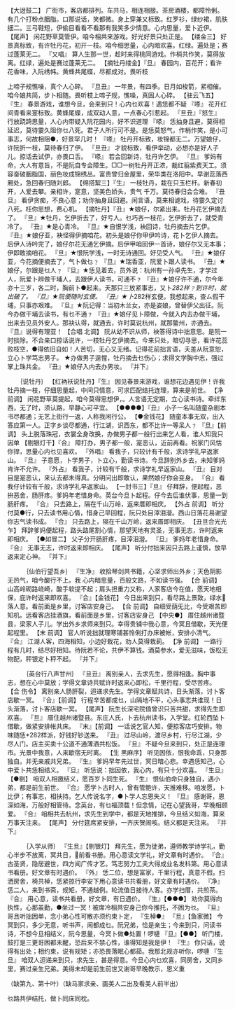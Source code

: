 <!-- { "loadSidebar": true } -->
【大迓鼓二】 广街市，客店都排列。车共马，相连相接。茶房酒楼，都障怜俐。有几个打粉点胭脂。口那说话，笑都微。身上穿兼又标致。红罗衫，绿纱裙，肌肤细二。三弓鞋短，伊偷目看看不看那有我笑多少情意。心内思量，爱卜近伊。 
【尾声】 闲花野草莫管伊。咱今相共来游戏。好光好景只处正是。 
【缕金三】 好景真标致，有许牡丹花，初开一枝。咱今细思量，心内暗欢喜。红绿。遍处是；赛过蓬莱无二。 
『又唱』 算人生那一世，趁时来得桃同游戏。作梢共作笑，莫得放离。红绿，遍处是赛过蓬莱无二。 
【摘牡丹缕金】『旦』 春园内，百花开；看许花香味，入阮绣帏。黄蜂共尾蝶，尽都成对。畏听枝 

上啼子规憔噪，真个人心碎。 
『旦丑』 一年景，有四季。日月如梭箭，紧相催。咱今娘共简，步卜相随。畏听枝上啼子规，憔噪，真固人心碎。 
【驻云飞五】『生』 春景游戏，谁想今旦，会来到只！心内乜欢喜！遇恁都不疑 
『嗏』 花开红间青看来寔标致。黄蜂尾蝶，成双动人意，一点春心引惹起。 
『旦丑』『怒生』 行放跷踦思量，人心内带疑入阮花园内，好不识道理 
『嗏』 恁抽身且避，莫得相延迟，莫待霎久阻你乜八死。君子人所行可不是。是恁莫怒气，作梢作笑，是小可事志，何故相阻●，好景罕几时！ 
『嗏』 牡丹开标致，妆锦都无二。万望娘仔，许阮折一枝，莫待春归了伊。 
『旦丑』 才貌标致，看伊举动，必想亦是好人子儿。掠话去试伊，亦畏口舌。 
『嗏』 若会回新诗，牡丹许乞伊。 
『旦』 爹妈有命，大人有意旨，不是阮自专会障生。□□一树牡丹开正浓，裁红翦紫费天工。须容奋破胭脂国，丽色妆成锦绣丛。富贵曾归金屋里，荣华类在洛阳中。早谢蕊落西厢处，急回春归随刘郎。 
【绵搭絮三】『生』 一枝牡丹，栽在只玉栏杆。新春初开，人爱去攀。亲相许，寔意，坚美色娇头，贵气 
千万。莫待春归会合难。 
『丑旦』 看伊贪痴，不良心意；劝你抽身且回避。闲言语，莫来相谑戏，待霎久定讨八死。枉你思想，费心机。 
【摘牡丹】『丑』★娘仔，尔紧出来。牡丹花乞伊摘去了。 
『旦』★牡丹，乞伊折去了，好亏人。乜巧吝一枝花，乞伊折去了，就受青冷了。 
『丑』★是心青冷。 
『旦』★自恨学浅，袂回诗，牡丹摘去片乞伊。 
『丑』★娘仔亚，袂怪得伊摘咱花。初头是娘仔你甲伊吟诗，花卜乞伊人摘去。后伊人诗吟完了，娘仔尔花无通乞伊摘。后伊甲咱回伊一首诗，娘仔尔又无本事；伊即敢摘咱花。 
『旦』★恨阮学浅，一时无诗通回。好见受人气。 
『丑』★娘仔亚，今花摘便摘去了，气卜做乜﹖ 
『旦』★瑞香亚，阮爱卜跟人读书。 
『丑』★娘仔，尔跟是乜人﹖ 
『旦』★恁见着去，员外说：杭州有一孙卓先生，才学过人，阮爱卜辨做干埔人，去跟伊人读书，可通不﹖ 
『丑』★娘仔许不通，尔今年亦十三岁，各二时，胸前卜●起来。夭那只三放紧事志，又卜*282样﹖到许时，就出破了。 
『旦』★阮便随时玄便。 
『丑』★卜*282样玄便。我想起来，查ㄙ假干埔，只事亦艰难。 
『旦』★阮记得：当初木兰女，亦是姿娘，曾替伊父出征。阮今办做干埔去读书，有乜不通﹖ 
『丑』★娘仔见卜障做，今就入内去办做干埔，出来去见员外安人。那袂认得，就通去，许时莫说杭州，就那鳖州，亦通去。 
『旦』说得有理亚！ 
【合唱 北调】 阮从幼不识从师，袂答得诗中拙意思。是阮一时掞除。不合亲口掠话说许，一枝牡丹乞伊摘去。今来只处，暗切寻思，看许花蕊败枝空，●得依旧自如！人苦切，无心又无绪。记得花前拙言语，夭差从阮意恕，立心卜学笃志男子。 
★办做男子逞惺，牡丹摘去乜伤心；求得文学胸中志，强过掌上珠共金。 
『丑』★娘仔入内去办男妆。 
『并下』 


　　｛说牡丹｝ 
【红衲袄说牡丹】『生』 因见春景来游戏，谁想花边遇见伊！许我牡丹摘一枝，仔细思量起，中间只情意，可求匹配结托连理，算来是前世。 
【净 前调】 闲花野草莫提起，咱今莫得思想伊，。人言语无定期，立心读书诗。牵绊东西，无了时，须认路，早静心可平宜。 
【●●●●】『丑』 小子一名叫随童杂剧本书尽都通；无艺上街行一返，人称我闲行公。 
【●金钱花】 随童本事无双，出入答应第一人。正字乡谈尽都通，行江湖，识西东，都不比许一等呆人﹖ 
『旦』【前调】 头上脱落珠冠，衣裳全身改换，办做男子都一般行出来乞人看，谁人知我只因单 
【剔银灯干】『合』 障打办，男子都一般，寔恶认，近前再看。祝家门风怙你捍，思量心内乜见喜欢。 
『外唱』 看我子，只较计有千般，求诗学礼早返家山。 
『旦』 子意愿，卜学男子，卜立心，勤读书诗。今旦辞别外乡去，未知爹妈肯许不允许。 
『外占』 看我子，计较有千般，求诗学礼早返家山。 
『丑』 目对目是寔恶认，来认去都未得真。分明问出即敢认，果然娘仔你会变身。 
『合』 看我仔计较有千般，求诗学礼早返家山。 
【一封书三】『旦』 仔拜辞，便起程，恶拚恶舍，肠肝疼。爹妈年老惜身命。英台今旦卜起程。仔今去后谁伏事，思量一到肠肝疼。 
『合』 只去路上，隔在千山万岭，返来厝即相庆。 
【外占 前调】 听分付莫●行，只去读书用心情，惜身己早回程，阮只处目滓泪瀯。西山日落花易谢望你志气读书成。 
『合』 只去路上，隔在千山万岭，返来厝即相庆。 
【丑旦合光光乍】 拜辞爹妈便起程，路头路尾割心情，那望天地有灵圣，无事无志，许时返来即相庆。 
【●如冒二】 父子分开肠肝疼，目滓泪瀯。 
『旦』 爹妈年老惜身命。 
『合』 无事无志，许时返来即相庆。 
【尾声】 听分付拙来因只去路上谨慎，放早返来定心神。 
『并下』 


　　　｛仙伯行望吾乡｝ 
『生净』 收拾琴剑共书籍，心坚求师出外乡；天色阴影无热气，咱今酸行不上。我 
心内暗思量，百般文路，不如读书强。 
【合 前调】 山高岭砌路峣崎，酸手软提不起；肩头担重力又称，人家客店今在值，愿天地相保，庇许时返来即欢喜。 
『合』【金钱花】 今日出来到只，看尽路上景致，绿水落人意。看前面是乡里，讨客店安身己。 
【合 前调】 自细受荫旡比，今受艰苦即知机。远看客店挂酒旗，看前面是乡里，讨客店安身己 
【中央●】 厝住越州诸暨县，梁家人子儿。学出外乡求师来到只。幸得贵铺中我心意，今冥且借歇，天光便起程里。 
【末 前调】 官人听说拙就理寒铺甚怜俐打办床被帐，安排小清气。 
『合』 江湖人客，四海相知，小边好栽花，劝人莫得栽莿。 
【净 前调】 一路行程有几时，结尽好相知。待阮若不论，共伊不算钱。酒莫参水，爱无滋味，饭松无物配，秤银定卜秤不起。 
『并下』 


　　　｛英台行八声甘州｝ 
『旦丑』 离别亲人，去求先生，愿得相逢。胸中事志，想在心中莫放；学得文章诗共赋许时返来心即松，千里行程，受尽苦疼。 
【合 伤令】 离别亲人肠肝裂，迢递求先生。学得文章赋共诗，日头渐落，讨卜客店歇一冥。 
『合』【前调】 行程辛苦都成乜，山隔地不平，心头事志共谁现！日头渐落，讨卜客店歇一冥。 
【尾声】 阮生长深宅院值曾识只苦共甜，求得先生即欢喜。 
『旦』 厝住越州诸暨县。东庄人氏，卜去杭州读书，入学堂。红轮西坠卜借歇，做紧安排帐共床。 
『末』【前调】 一话说乞官人知，便掠客店巧安排。物味随恁*282样派，好钱好钞送来。 
『丑』 过尽山岭，渡尽乡村，行尽江湖，少尽人门。店主买卖十公道不通薄酒共松饭。 
『旦』 不疑今旦来到只，处正是连理市。光景中我意，人来歇宿无时离。 
【生 黑麻序】 听见因依，恨我命乖，只身那独自。并无亲戚共兄弟。 
『生』 爹妈早年先过世，冥日暗心悲。幸遇恁知己，心中爱卜共恁相结义。 
『旦』 听恁说：拙因依，我心内，有只十分欢喜。 
『生旦』【●剔】 咱双人相邀结义，愿百岁卜同生死。 
『生』 恨仙伯命只身独自，遇小弟，都是前生前世。 
『合』 愿学卜古时人，曾有管鲍许，天推难移。咱发愿，卜比伊；有事志，相扶持。乞人传说名字，●卜学人忘恩失义！ 
『旦』 感谢哥，恩深如海，万般好相管待。念英台，有乜福顶载！但念情，记在心望我哥，早晚相顾爱。 
『合』 咱相共去杭州，求先生到学中，都是天地推排，今旦结义如海，算来万事天注来。 
【尾声】 分付筵席紧安排，一齐庆贺闹咳。结义都是天注来。 
『并下』 


　　　｛入学从师｝ 
『生旦』【剔银灯】 拜先生，愿为徒弟，遵师教学诗学礼，勤心半步不放离，冥共日，前看书册。用心意读文学礼，好文章有时遇价。 
『合』 古圣贤，隐居避世，四方闻广传才艺。笃志努力工夫大得成业名发科第。用心意读书看册。好文章有时遇价。 
『外』 恁二位，想是富家，千里行程，真意不假。扫洒房舍，椅共棹，恁紧掠行李安下用心意读书共看册，好文章有时遇价。 
『净』 恁二人，来到书斋，规矩，不通越例。轮流值日接待人客。亦学扫厝，共煎茶。 
『合』 用心意，读书共看册，好文章，有日遇价。 
『生』【●●●】 劝你莫得向执性，心那虽勤，●坐过一冥！被席冷相共安身己你今推托，不困为乜。 
『旦』 哥且听拙因单，念小弟心性可散亦须约束卜定， 
『生棹●』 
『旦』【鱼家微】 今冥到只，多少无意，听书声，闹都成乜。阮兄弟，恰是亲生；今来到只，问读书诗，不想今旦相结义，阮今思量，今冥卜做●处置！啰嗹 
『旦』【●●】 听门楼，鼓打是三更哥困都未醒，恐后来不禁心性，谁得知是我是伊！ 
『生』 你只话，说得有出处；相约束，说有规矩；亦恐畏落眠心都茹。我那北规亦听你，啰嗹 
『生旦』 咱双人迢递来到只，求先生，甚是得意。今旦心内乜欢喜，同房舍，又同乡里，赛过亲生兄弟。美得未却是前生前世又谢哥早晚教示，恩义重 


（缺第九、第十叶）（缺马家求亲、画美人二出及看美人前半出） 

乜路共伊结托，做卜同床同枕。 
